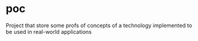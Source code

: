 # poc
Project that store some profs of concepts of a technology implemented to be used in real-world applications
